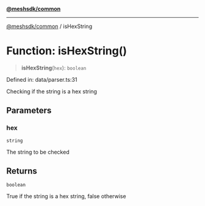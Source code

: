 [**@meshsdk/common**](../README.md)

***

[@meshsdk/common](../globals.md) / isHexString

# Function: isHexString()

> **isHexString**(`hex`): `boolean`

Defined in: data/parser.ts:31

Checking if the string is a hex string

## Parameters

### hex

`string`

The string to be checked

## Returns

`boolean`

True if the string is a hex string, false otherwise
